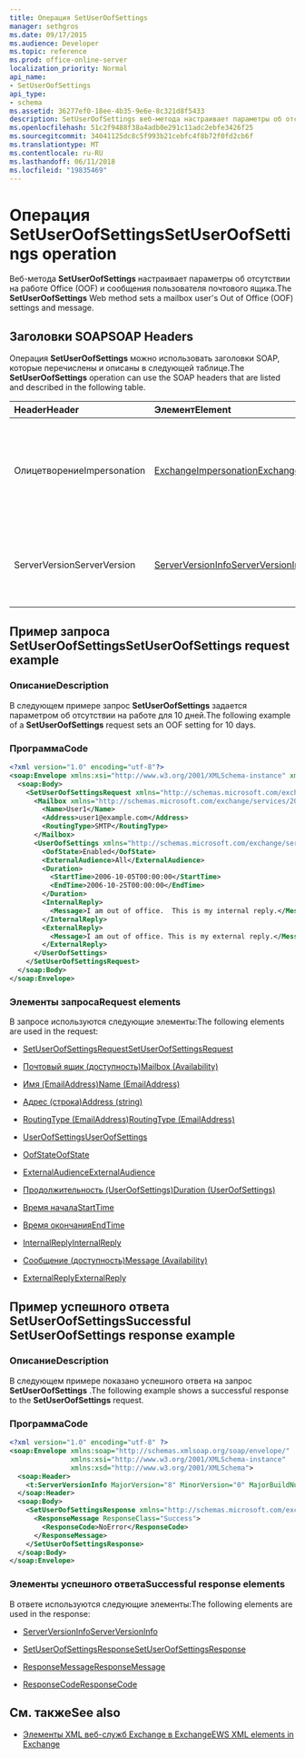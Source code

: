 ```yaml
---
title: Операция SetUserOofSettings
manager: sethgros
ms.date: 09/17/2015
ms.audience: Developer
ms.topic: reference
ms.prod: office-online-server
localization_priority: Normal
api_name:
- SetUserOofSettings
api_type:
- schema
ms.assetid: 36277ef0-18ee-4b35-9e6e-8c321d8f5433
description: SetUserOofSettings веб-метода настраивает параметры об отсутствии на работе Office (OOF) и сообщения пользователя почтового ящика.
ms.openlocfilehash: 51c2f9488f38a4adb0e291c11adc2ebfe3426f25
ms.sourcegitcommit: 34041125dc8c5f993b21cebfc4f8b72f0fd2cb6f
ms.translationtype: MT
ms.contentlocale: ru-RU
ms.lasthandoff: 06/11/2018
ms.locfileid: "19835469"
---
```

# <a name="setuseroofsettings-operation"></a><span data-ttu-id="7b13e-103">Операция SetUserOofSettings</span><span class="sxs-lookup"><span data-stu-id="7b13e-103">SetUserOofSettings operation</span></span>

<span data-ttu-id="7b13e-104">Веб-метода **SetUserOofSettings** настраивает параметры об отсутствии на работе Office (OOF) и сообщения пользователя почтового ящика.</span><span class="sxs-lookup"><span data-stu-id="7b13e-104">The **SetUserOofSettings** Web method sets a mailbox user's Out of Office (OOF) settings and message.</span></span> 
  
## <a name="soap-headers"></a><span data-ttu-id="7b13e-105">Заголовки SOAP</span><span class="sxs-lookup"><span data-stu-id="7b13e-105">SOAP Headers</span></span>

<span data-ttu-id="7b13e-106">Операция **SetUserOofSettings** можно использовать заголовки SOAP, которые перечислены и описаны в следующей таблице.</span><span class="sxs-lookup"><span data-stu-id="7b13e-106">The **SetUserOofSettings** operation can use the SOAP headers that are listed and described in the following table.</span></span> 
  
|<span data-ttu-id="7b13e-107">**Header**</span><span class="sxs-lookup"><span data-stu-id="7b13e-107">**Header**</span></span>|<span data-ttu-id="7b13e-108">**Элемент**</span><span class="sxs-lookup"><span data-stu-id="7b13e-108">**Element**</span></span>|<span data-ttu-id="7b13e-109">**Описание**</span><span class="sxs-lookup"><span data-stu-id="7b13e-109">**Description**</span></span>|
|:-----|:-----|:-----|
|<span data-ttu-id="7b13e-110">Олицетворение</span><span class="sxs-lookup"><span data-stu-id="7b13e-110">Impersonation</span></span>  <br/> |[<span data-ttu-id="7b13e-111">ExchangeImpersonation</span><span class="sxs-lookup"><span data-stu-id="7b13e-111">ExchangeImpersonation</span></span>](exchangeimpersonation.md) <br/> |<span data-ttu-id="7b13e-112">Идентифицирует пользователя, которого олицетворения в клиентском приложении.</span><span class="sxs-lookup"><span data-stu-id="7b13e-112">Identifies the user whom the client application is impersonating.</span></span>  <br/> |
|<span data-ttu-id="7b13e-113">ServerVersion</span><span class="sxs-lookup"><span data-stu-id="7b13e-113">ServerVersion</span></span>  <br/> |[<span data-ttu-id="7b13e-114">ServerVersionInfo</span><span class="sxs-lookup"><span data-stu-id="7b13e-114">ServerVersionInfo</span></span>](serverversioninfo.md) <br/> |<span data-ttu-id="7b13e-115">Определяет версию сервера, ответившего на запрос.</span><span class="sxs-lookup"><span data-stu-id="7b13e-115">Identifies the version of the server that responded to the request.</span></span>  <br/> |
   
## <a name="setuseroofsettings-request-example"></a><span data-ttu-id="7b13e-116">Пример запроса SetUserOofSettings</span><span class="sxs-lookup"><span data-stu-id="7b13e-116">SetUserOofSettings request example</span></span>

### <a name="description"></a><span data-ttu-id="7b13e-117">Описание</span><span class="sxs-lookup"><span data-stu-id="7b13e-117">Description</span></span>

<span data-ttu-id="7b13e-118">В следующем примере запрос **SetUserOofSettings** задается параметром об отсутствии на работе для 10 дней.</span><span class="sxs-lookup"><span data-stu-id="7b13e-118">The following example of a **SetUserOofSettings** request sets an OOF setting for 10 days.</span></span> 
  
### <a name="code"></a><span data-ttu-id="7b13e-119">Программа</span><span class="sxs-lookup"><span data-stu-id="7b13e-119">Code</span></span>

```XML
<?xml version="1.0" encoding="utf-8"?>
<soap:Envelope xmlns:xsi="http://www.w3.org/2001/XMLSchema-instance" xmlns:xsd="http://www.w3.org/2001/XMLSchema" xmlns:soap="http://schemas.xmlsoap.org/soap/envelope/">
  <soap:Body>
    <SetUserOofSettingsRequest xmlns="http://schemas.microsoft.com/exchange/services/2006/messages">
      <Mailbox xmlns="http://schemas.microsoft.com/exchange/services/2006/types">
        <Name>User1</Name>
        <Address>user1@example.com</Address>
        <RoutingType>SMTP</RoutingType>
      </Mailbox>
      <UserOofSettings xmlns="http://schemas.microsoft.com/exchange/services/2006/types">
        <OofState>Enabled</OofState>
        <ExternalAudience>All</ExternalAudience>
        <Duration>
          <StartTime>2006-10-05T00:00:00</StartTime>
          <EndTime>2006-10-25T00:00:00</EndTime>
        </Duration>
        <InternalReply>
          <Message>I am out of office.  This is my internal reply.</Message>
        </InternalReply>
        <ExternalReply>
          <Message>I am out of office. This is my external reply.</Message>
        </ExternalReply>
      </UserOofSettings>
    </SetUserOofSettingsRequest>
  </soap:Body>
</soap:Envelope>
```

### <a name="request-elements"></a><span data-ttu-id="7b13e-120">Элементы запроса</span><span class="sxs-lookup"><span data-stu-id="7b13e-120">Request elements</span></span>

<span data-ttu-id="7b13e-121">В запросе используются следующие элементы:</span><span class="sxs-lookup"><span data-stu-id="7b13e-121">The following elements are used in the request:</span></span>
  
- [<span data-ttu-id="7b13e-122">SetUserOofSettingsRequest</span><span class="sxs-lookup"><span data-stu-id="7b13e-122">SetUserOofSettingsRequest</span></span>](setuseroofsettingsrequest.md)
    
- [<span data-ttu-id="7b13e-123">Почтовый ящик (доступность)</span><span class="sxs-lookup"><span data-stu-id="7b13e-123">Mailbox (Availability)</span></span>](mailbox-availability.md)
    
- [<span data-ttu-id="7b13e-124">Имя (EmailAddress)</span><span class="sxs-lookup"><span data-stu-id="7b13e-124">Name (EmailAddress)</span></span>](name-emailaddress.md)
    
- [<span data-ttu-id="7b13e-125">Адрес (строка)</span><span class="sxs-lookup"><span data-stu-id="7b13e-125">Address (string)</span></span>](address-string.md)
    
- [<span data-ttu-id="7b13e-126">RoutingType (EmailAddress)</span><span class="sxs-lookup"><span data-stu-id="7b13e-126">RoutingType (EmailAddress)</span></span>](routingtype-emailaddress.md)
    
- [<span data-ttu-id="7b13e-127">UserOofSettings</span><span class="sxs-lookup"><span data-stu-id="7b13e-127">UserOofSettings</span></span>](useroofsettings.md)
    
- [<span data-ttu-id="7b13e-128">OofState</span><span class="sxs-lookup"><span data-stu-id="7b13e-128">OofState</span></span>](oofstate.md)
    
- [<span data-ttu-id="7b13e-129">ExternalAudience</span><span class="sxs-lookup"><span data-stu-id="7b13e-129">ExternalAudience</span></span>](externalaudience.md)
    
- [<span data-ttu-id="7b13e-130">Продолжительность (UserOofSettings)</span><span class="sxs-lookup"><span data-stu-id="7b13e-130">Duration (UserOofSettings)</span></span>](duration-useroofsettings.md)
    
- [<span data-ttu-id="7b13e-131">Время начала</span><span class="sxs-lookup"><span data-stu-id="7b13e-131">StartTime</span></span>](starttime.md)
    
- [<span data-ttu-id="7b13e-132">Время окончания</span><span class="sxs-lookup"><span data-stu-id="7b13e-132">EndTime</span></span>](endtime.md)
    
- [<span data-ttu-id="7b13e-133">InternalReply</span><span class="sxs-lookup"><span data-stu-id="7b13e-133">InternalReply</span></span>](internalreply.md)
    
- [<span data-ttu-id="7b13e-134">Сообщение (доступность)</span><span class="sxs-lookup"><span data-stu-id="7b13e-134">Message (Availability)</span></span>](message-availability.md)
    
- [<span data-ttu-id="7b13e-135">ExternalReply</span><span class="sxs-lookup"><span data-stu-id="7b13e-135">ExternalReply</span></span>](externalreply.md)
    
## <a name="successful-setuseroofsettings-response-example"></a><span data-ttu-id="7b13e-136">Пример успешного ответа SetUserOofSettings</span><span class="sxs-lookup"><span data-stu-id="7b13e-136">Successful SetUserOofSettings response example</span></span>

### <a name="description"></a><span data-ttu-id="7b13e-137">Описание</span><span class="sxs-lookup"><span data-stu-id="7b13e-137">Description</span></span>

<span data-ttu-id="7b13e-138">В следующем примере показано успешного ответа на запрос **SetUserOofSettings** .</span><span class="sxs-lookup"><span data-stu-id="7b13e-138">The following example shows a successful response to the **SetUserOofSettings** request.</span></span> 
  
### <a name="code"></a><span data-ttu-id="7b13e-139">Программа</span><span class="sxs-lookup"><span data-stu-id="7b13e-139">Code</span></span>

```XML
<?xml version="1.0" encoding="utf-8" ?> 
<soap:Envelope xmlns:soap="http://schemas.xmlsoap.org/soap/envelope/"
               xmlns:xsi="http://www.w3.org/2001/XMLSchema-instance"
               xmlns:xsd="http://www.w3.org/2001/XMLSchema">
  <soap:Header>
    <t:ServerVersionInfo MajorVersion="8" MinorVersion="0" MajorBuildNumber="685" MinorBuildNumber="8" xmlns:t="http://schemas.microsoft.com/exchange/services/2006/types" /> 
  </soap:Header>
  <soap:Body>
    <SetUserOofSettingsResponse xmlns="http://schemas.microsoft.com/exchange/services/2006/messages">
      <ResponseMessage ResponseClass="Success">
        <ResponseCode>NoError</ResponseCode> 
      </ResponseMessage>
    </SetUserOofSettingsResponse>
  </soap:Body>
</soap:Envelope>
```

### <a name="successful-response-elements"></a><span data-ttu-id="7b13e-140">Элементы успешного ответа</span><span class="sxs-lookup"><span data-stu-id="7b13e-140">Successful response elements</span></span>

<span data-ttu-id="7b13e-141">В ответе используются следующие элементы:</span><span class="sxs-lookup"><span data-stu-id="7b13e-141">The following elements are used in the response:</span></span>
  
- [<span data-ttu-id="7b13e-142">ServerVersionInfo</span><span class="sxs-lookup"><span data-stu-id="7b13e-142">ServerVersionInfo</span></span>](serverversioninfo.md)
    
- [<span data-ttu-id="7b13e-143">SetUserOofSettingsResponse</span><span class="sxs-lookup"><span data-stu-id="7b13e-143">SetUserOofSettingsResponse</span></span>](setuseroofsettingsresponse.md)
    
- [<span data-ttu-id="7b13e-144">ResponseMessage</span><span class="sxs-lookup"><span data-stu-id="7b13e-144">ResponseMessage</span></span>](responsemessage.md)
    
- [<span data-ttu-id="7b13e-145">ResponseCode</span><span class="sxs-lookup"><span data-stu-id="7b13e-145">ResponseCode</span></span>](responsecode.md)
    
## <a name="see-also"></a><span data-ttu-id="7b13e-146">См. также</span><span class="sxs-lookup"><span data-stu-id="7b13e-146">See also</span></span>



- [<span data-ttu-id="7b13e-147">Элементы XML веб-служб Exchange в Exchange</span><span class="sxs-lookup"><span data-stu-id="7b13e-147">EWS XML elements in Exchange</span></span>](ews-xml-elements-in-exchange.md)

